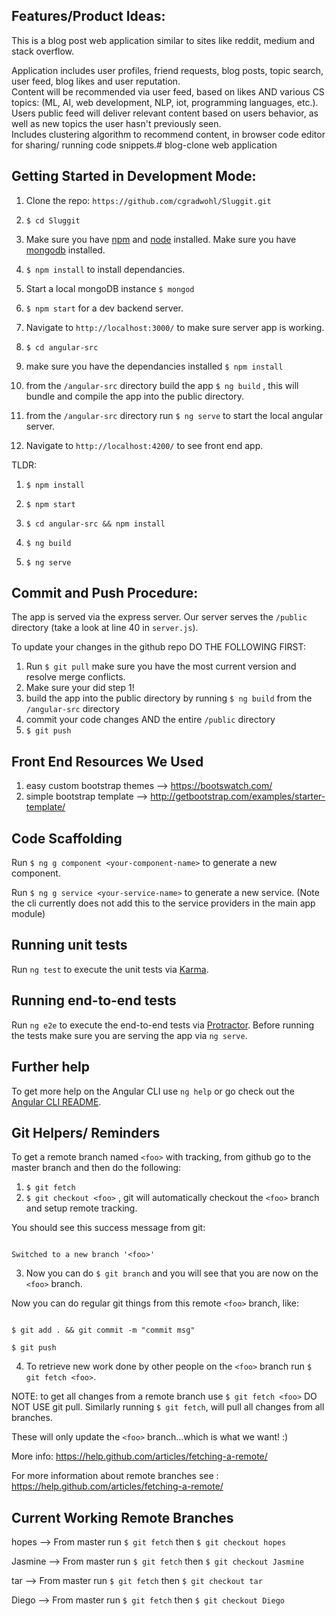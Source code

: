 ## Features/Product Ideas:

This is a blog post web application similar to sites like reddit, medium and stack overflow.

Application includes user profiles, friend requests, blog posts, topic search, user feed,
blog likes and user reputation.  
Content will be recommended via user feed, based on likes AND various CS topics: (ML, AI, web development, NLP, iot, programming languages, etc.).
Users public feed will deliver relevant content based on users behavior, as well as new topics the user hasn't previously seen. 	
Includes clustering algorithm to recommend content, in browser code editor for sharing/ running code snippets.# blog-clone web application


## Getting Started in Development Mode:
1. Clone the repo: `https://github.com/cgradwohl/Sluggit.git`

2. `$ cd Sluggit`

3. Make sure you have [npm](https://www.npmjs.com/) and [node](https://nodejs.org/en/) installed. Make sure you have [mongodb](https://www.mongodb.com/) installed.

4. `$ npm install` to install dependancies.

5. Start a local mongoDB instance `$ mongod`

6. `$ npm start` for a dev backend server.

7. Navigate to `http://localhost:3000/` to make sure server app is working.

8. `$ cd angular-src`

9. make sure you have the dependancies installed `$ npm install`

10. from the `/angular-src` directory build the app `$ ng build` , this will bundle and compile the app into the public directory.

11. from the `/angular-src` directory run `$ ng serve` to start the local angular server.

12.  Navigate to `http://localhost:4200/` to see front end app.


TLDR:

1. `$ npm install`

2. `$ npm start`

3. `$ cd angular-src && npm install`

4. `$ ng build`

5. `$ ng serve`



## Commit and Push Procedure:
The app is served via the express server. Our server serves the `/public` directory (take a look at line 40 in `server.js`).


To update your changes in the github repo DO THE FOLLOWING FIRST:

1. Run `$ git pull` make sure you have the most current version and resolve merge conflicts.
2. Make sure your did step 1!
3. build the app into the public directory by running `$ ng build` from the `/angular-src` directory
4. commit your code changes AND the entire `/public` directory
5. `$ git push`



## Front End Resources We Used
1. easy custom bootstrap themes --> https://bootswatch.com/
2. simple bootstrap template --> http://getbootstrap.com/examples/starter-template/



## Code Scaffolding

Run `$ ng g component <your-component-name>` to generate a new component.

Run `$ ng g service <your-service-name>` to generate a new service. (Note the cli currently does not add this to the service providers in the main app module)


## Running unit tests

Run `ng test` to execute the unit tests via [Karma](https://karma-runner.github.io).

## Running end-to-end tests

Run `ng e2e` to execute the end-to-end tests via [Protractor](http://www.protractortest.org/).
Before running the tests make sure you are serving the app via `ng serve`.

## Further help

To get more help on the Angular CLI use `ng help` or go check out the [Angular CLI README](https://github.com/angular/angular-cli/blob/master/README.md).


## Git Helpers/ Reminders
To get a remote branch named `<foo>` with tracking, from github go to the master branch and then do the following:

1. `$ git fetch`
2. `$ git checkout <foo>` , git will automatically checkout the `<foo>` branch and setup remote tracking.


You should see this success message from git:

```Branch <foo> set up to track remote branch <foo> from origin.

Switched to a new branch '<foo>'
```


3. Now you can do `$ git branch` and you will see that you are now on the `<foo>` branch.

Now you can do regular git things from this remote `<foo>` branch, like:

```

$ git add . && git commit -m "commit msg"

$ git push
```
4. To retrieve new work done by other people on the `<foo>` branch run `$ git fetch <foo>`.

NOTE: to get all changes from a remote branch use `$ git fetch <foo>` DO NOT USE git pull. Similarly running
`$ git fetch`, will pull all changes from all branches.

These will only update the `<foo>` branch...which is what we want! :)


More info:
https://help.github.com/articles/fetching-a-remote/


For more information about remote branches see :
https://help.github.com/articles/fetching-a-remote/


## Current Working Remote Branches
hopes --> From master run `$ git fetch` then `$ git checkout hopes`


Jasmine --> From master run `$ git fetch` then `$ git checkout Jasmine`


tar --> From master run `$ git fetch` then `$ git checkout tar`

Diego --> From master run `$ git fetch` then `$ git checkout Diego`
